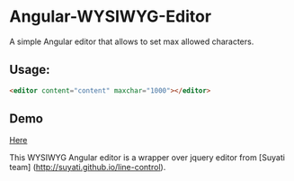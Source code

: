 # Angular-WYSIWYG-Editor
A simple Angular editor that allows to set max allowed characters.


## Usage:
````html
<editor content="content" maxchar="1000"></editor>
````
## Demo
[Here](http://plnkr.co/edit/nthB9k7vYZzeMwklVyIV?p=preview)


This WYSIWYG Angular editor is a wrapper over jquery editor from [Suyati team] (http://suyati.github.io/line-control).
